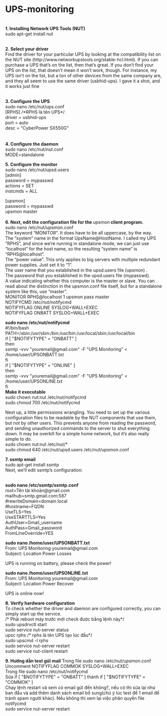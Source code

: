 <h1>UPS-monitoring</h1>
<p><br /><strong>1. Installing Network UPS Tools (NUT)</strong><br />sudo apt-get install nut</p>
<p><br /><strong>2. Select your driver</strong><br />Find the driver for your particular UPS by looking at the compatibility list on the NUT site (http://www.networkupstools.org/stable-hcl.html). If you can purchase a UPS that&rsquo;s on the list, then that&rsquo;s great. If you don&rsquo;t find your UPS on the list, that doesn&rsquo;t mean it won&rsquo;t work, though. For instance, my UPS isn&rsquo;t on the list, but a ton of other devices from the same company are, and they all seem to use the same driver (usbhid-ups). I gave it a shot, and it works just fine</p>
<p><br /><strong>3. Configure the UPS</strong><br />sudo nano /etc/nut/ups.conf<br />[RPHS] /*RPHS l&agrave; t&ecirc;n UPS*/<br />driver = usbhid-ups<br />port = auto<br />desc = "CyberPower SX550G"<br /> <br /> <br /><strong>4. Configure the daemon</strong><br />sudo nano /etc/nut/nut.conf<br />MODE=standalone</p>
<p><strong>5. Configure the monitor</strong><br />sudo nano /etc/nut/upsd.users<br />[admin]<br />password = mypasswd<br />actions = SET<br />instcmds = ALL</p>
<p>[upsmon]<br />password = mypasswd<br />upsmon master<br /> <br /><strong>6. Next, edit the configuration file for the </strong>upsmon<strong> client program.</strong><br />sudo nano /etc/nut/upsmon.conf<br />The keyword &ldquo;MONITOR&rdquo;. It does have to be all uppercase, by the way.<br />The &ldquo;system&rdquo; name in the format UpsName@HostName. I called my UPS &ldquo;RPHS&rdquo;, and since we&rsquo;re running in standalone mode, we can just use &ldquo;localhost&rdquo; for the host name, so the resulting &ldquo;system name&rdquo; is &ldquo;RPHS@localhost&rdquo;.<br />The &ldquo;power value&rdquo;. This only applies to big servers with multiple redundant power supplies. Just set it to &ldquo;1&rdquo;.<br />The user name that you established in the upsd.users file (upsmon) .<br />The password that you established in the upsd.users file (mypasswd).<br />A value indicating whether this computer is the master or slave. You can read about the distinction in the upsmon.conf file itself, but for a standalone system like this, use &ldquo;master&rdquo;.<br />MONITOR RPHS@localhost 1 upsmon pass master<br />NOTIFYCMD /etc/nut/notifycmd<br />NOTIFYFLAG ONLINE SYSLOG+WALL+EXEC<br />NOTIFYFLAG ONBATT SYSLOG+WALL+EXEC</p>
<p><strong>sudo nano /etc/nut/notifycmd</strong><br />#!/bin/bash<br />PATH=/sbin:/usr/sbin:/bin:/usr/bin:/usr/local/sbin:/usr/local/bin<br />if [ "$NOTIFYTYPE" = "ONBATT" ]<br />then<br />ssmtp -vvv "youremail@gmail.com" -F "UPS Monitoring" &lt; /home/user/UPSONBATT.txt<br />fi<br />if [ "$NOTIFYTYPE" = "ONLINE" ]<br />then<br />ssmtp -vvv "youremail@gmail.com" -F "UPS Monitoring" &lt; /home/user/UPSONLINE.txt<br />fi<br /><strong>Make it executable</strong><br />sudo chown nut:nut /etc/nut/notifycmd<br />sudo chmod 700 /etc/nut/notifycmd</p>
<p>Next up, a little permissions wrangling. You need to set up the various configuration files to be readable by the NUT components that use them, but not by other users. This prevents anyone from reading the password, and sending unauthorized commands to the server to shut everything down. It may be overkill for a simple home network, but it&rsquo;s also really simple to do.<br />sudo chown nut:nut /etc/nut/*<br />sudo chmod 640 /etc/nut/upsd.users /etc/nut/upsmon.conf</p>
<p><strong>7. ssmtp email</strong><br />sudo apt-get install ssmtp<br />Next, we&rsquo;ll edit ssmtp&rsquo;s configuration:</p>
<p><br /><strong>sudo nano /etc/ssmtp/ssmtp.conf</strong><br />root=T&ecirc;n t&agrave;i khoản@gmail.com<br />mailhub=smtp.gmail.com:587<br />#rewriteDomain=domain local<br />#hostname=FQDN<br />UseTLS=Yes<br />UseSTARTTLS=Yes<br />AuthUser=Gmail_username<br />AuthPass=Gmail_password<br />FromLineOverride=YES</p>
<p><strong>sudo nano /home/user/UPSONBATT.txt</strong><br />From: UPS Monitoring youremail@gmail.com<br />Subject: Location Power Losses</p>
<p>UPS is running on battery, please check the power!</p>
<p><strong>sudo nano /home/user/UPSONLINE.txt</strong><br />From: UPS Monitoring youremail@gmail.com<br />Subject: Location Power Recover</p>
<p>UPS is online now!</p>
<p><strong>8. Verify hardware configuration</strong><br />To check whether the driver and daemon are configured correctly, you can simply start up the service.<br />/* Phải reboot m&aacute;y trước mới check được bằng lệnh n&agrave;y*/<br />sudo upsdrvctl start<br />sudo service nut-server status<br />upsc rphs&nbsp;/* rphs l&agrave; t&ecirc;n UPS tạo l&uacute;c đầu*/<br />sudo upscmd -l rphs<br />sudo service nut-server restart<br />sudo service nut-client restart</p>
<Strong>9. Hướng dẫn test gửi mail</Strong>
Trong file&nbsp;sudo nano /etc/nut/upsmon.conf<br />
Uncomment&nbsp;NOTIFYFLAG COMMOK SYSLOG+WALL+EXEC<br />
Trong file&nbsp;sudo nano /etc/nut/notifycmd<br />
Sửa&nbsp;if [ "$NOTIFYTYPE" = "ONBATT" ] th&agrave;nh&nbsp;if [ "$NOTIFYTYPE" = "COMMOK" ]<br />
Chạy lệnh restart v&agrave; xem c&oacute; email gửi đến kh&ocirc;ng?, nếu c&oacute; th&igrave; sửa lại như ban đầu v&agrave; add th&ecirc;m danh s&aacute;ch email bổ sung(ch&uacute; &yacute; l&uacute;c test để 1 email để tr&aacute;nh spam người kh&aacute;c). Nếu kh&ocirc;ng th&igrave; xem lại việc ph&acirc;n quyền file notifycmd<br />
sudo service nut-server restart<br />
